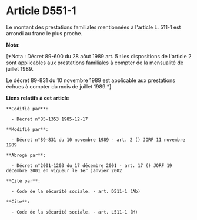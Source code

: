 # Article D551-1

Le montant des prestations familiales mentionnées à l'article L. 511-1 est arrondi au franc le plus proche.

**Nota:**

[*Nota : Décret 89-600 du 28 aôut 1989 art. 5 : les dispositions de l'article 2 sont applicables aux prestations familiales à
compter de la mensualité de juillet 1989.

Le décret 89-831 du 10 novembre 1989 est applicable aux prestations échues à compter du mois de juillet 1989.*]

**Liens relatifs à cet article**

	**Codifié par**:

	  - Décret n°85-1353 1985-12-17

	**Modifié par**:

	  - Décret n°89-831 du 10 novembre 1989 - art. 2 () JORF 11 novembre 1989

	**Abrogé par**:

	  - Décret n°2001-1203 du 17 décembre 2001 - art. 17 () JORF 19 décembre 2001 en vigueur le 1er janvier 2002

	**Cité par**:

	  - Code de la sécurité sociale. - art. D511-1 (Ab)

	**Cite**:

	  - Code de la sécurité sociale. - art. L511-1 (M)
